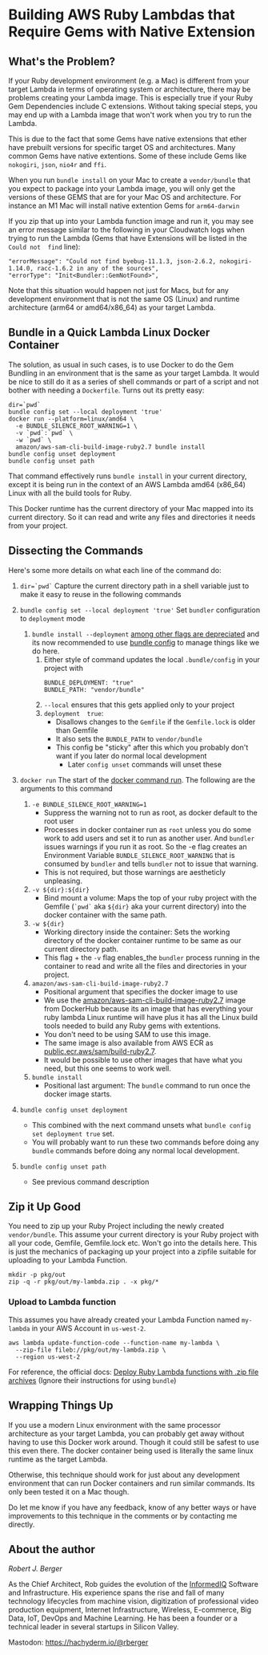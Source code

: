 # Building AWS Ruby Lambdas that Require Gems with Native Extension

## What's the Problem?

If your Ruby development environment (e.g. a Mac) is different from your target Lambda in terms of operating system or architecture, there may be problems creating your Lambda image. This is especially true if your Ruby Gem Dependencies include C extensions. Without taking special steps, you may end up with a Lambda image that won't work when you try to run the Lambda.

This is due to the fact that some Gems have native extensions that ether have prebuilt versions for specific target OS and architectures. Many common Gems have native extentions. Some of these include Gems like `nokogiri`, `json`,  `nio4r` and `ffi`.

When you run `bundle install` on your Mac to create a `vendor/bundle` that you expect to package into your Lambda image, you will only get the versions of these GEMS that are for your Mac OS and architecture. For instance an M1 Mac will install native extention Gems for `arm64-darwin` 

If you zip that up into your Lambda function image and run it, you may see an error message similar to the following in your Cloudwatch logs when trying to run the Lambda (Gems that have Extensions will be listed in the `Could not  find` line):
```
"errorMessage": "Could not find byebug-11.1.3, json-2.6.2, nokogiri-1.14.0, racc-1.6.2 in any of the sources",
"errorType": "Init<Bundler::GemNotFound>",
```

Note that this situation would happen not just for Macs, but for any development environment that is not the same OS (Linux) and runtime architecture (arm64 or amd64/x86_64) as your target Lambda.

## Bundle in a Quick Lambda Linux Docker Container 

The solution, as usual in such cases, is to use Docker to do the Gem Bundling in an environment that is the same as your target Lambda. It would be nice to still do it as a series of shell commands or part of a script and not bother with needing a `Dockerfile`. Turns out its pretty easy:

```
dir=`pwd`
bundle config set --local deployment 'true'
docker run --platform=linux/amd64 \
  -e BUNDLE_SILENCE_ROOT_WARNING=1 \
  -v `pwd`:`pwd` \
  -w `pwd` \ 
  amazon/aws-sam-cli-build-image-ruby2.7 bundle install
bundle config unset deployment
bundle config unset path
```

That command effectively runs `bundle install` in your current directory, except it is being run in the context of an AWS Lambda amd64 (x86_64) Linux with all the build tools for Ruby.

This Docker runtime has the current directory of your Mac mapped into its current directory. So it can read and write any files and directories it needs from your project.

## Dissecting the Commands

Here's some more details on what each line of the command do:

1. `` dir=`pwd` ``
    Capture the current directory path in a shell variable just to make it easy to reuse in the following commands
1. `bundle config set --local deployment 'true'`
    Set `bundler` configuration to `deployment` mode
    1. `bundle install --deployment` [among other flags are depreciated](https://bundler.io/v2.4/man/bundle-install.1.html#OPTIONS) and its now recommended to use [bundle config](https://bundler.io/v2.4/man/bundle-config.1.html) to manage things like we do here.
        1. Either style of command updates the local `.bundle/config` in your project with
            ```
            BUNDLE_DEPLOYMENT: "true"
            BUNDLE_PATH: "vendor/bundle"
            ```  
        1. `--local` ensures that this gets applied only to your project
        1. `deployment  true`:
            * Disallows changes to the `Gemfile` if the `Gemfile.lock` is older than Gemfile
            * It also sets the `BUNDLE_PATH` to `vendor/bundle`
            * This config be "sticky" after this which you probably don't want if you later do normal local development 
                * Later `config unset` commands will unset these
1. `docker run`
    The start of the [docker command run](https://docs.docker.com/engine/reference/commandline/run/). The following are the arguments to this command
    1. `-e BUNDLE_SILENCE_ROOT_WARNING=1`
        * Suppress the warning not to run as root, as docker default to the root user
        * Processes in docker container run as `root` unless you do some work to add users and set it to run as another user. And `bundler` issues warnings if you run it as root. So the -e flag creates an Environment Variable `BUNDLE_SILENCE_ROOT_WARNING` that is consumed by `bundler` and tells `bundler` not to issue that warning. 
        *  This is not required, but those warnings are aestheticly unpleasing. 
    1. `-v ${dir}:${dir}`
        * Bind mount a volume: Maps the top of your ruby project with the Gemfile (`` `pwd` `` aka `${dir}` aka your current directory) into the docker container with the same path.
    1. `-w ${dir}`
        * Working directory inside the container: Sets the working directory of the docker container runtime to be same as our current directory path. 
        * This flag + the `-v` flag enables_the `bundler` process running in the container to read and write all the files and directories in your project.
    1. `amazon/aws-sam-cli-build-image-ruby2.7` 
        * Positional argument that specifies the docker image to use
        * We use the [amazon/aws-sam-cli-build-image-ruby2.7](https://hub.docker.com/r/amazon/aws-sam-cli-build-image-ruby2.7) image from DockerHub because its an image that has everything your ruby lambda Linux runtime will have plus it has all the Linux build tools needed to build any Ruby gems with extentions. 
        * You don't need to be using SAM to use this image. 
        * The same image is also available from AWS ECR as [public.ecr.aws/sam/build-ruby2.7](https://gallery.ecr.aws/sam/build-ruby2.7). 
        * It would be possible to use other images that have what you need, but this one seems to work well.
    1. `bundle install`
        * Positional last argument: The `bundle` command to run once the docker image starts.
        
1. `bundle config unset deployment`
    * This combined with the next command unsets what `bundle config set deployment true` set.
    * You will probably want to run these two commands before doing any `bundle` commands before doing any normal local development.
1. `bundle config unset path`
    * See previous command description

## Zip it Up Good 

You need to zip up your Ruby Project including the newly created `vendor/bundle`. This assume your current directory is your Ruby project with all your code, Gemfile, Gemfile.lock etc. Won't go into the details here. This is just the mechanics of packaging up your project into a zipfile suitable for uploading to your Lambda Function. 

```
mkdir -p pkg/out
zip -q -r pkg/out/my-lambda.zip . -x pkg/*
```

### Upload to Lambda function

This assumes you have already created your Lambda Function named `my-lambda` in your AWS Account in `us-west-2`.

```shell
aws lambda update-function-code --function-name my-lambda \
  --zip-file fileb://pkg/out/my-lambda.zip \
  --region us-west-2
```

For reference, the official docs: [Deploy Ruby Lambda functions with .zip file archives](https://docs.aws.amazon.com/lambda/latest/dg/ruby-package.html) (Ignore their instructions for using `bundle`)

## Wrapping Things Up

If you use a modern Linux environment with the same processor architecture as your target Lambda, you can probably get away without having to use this Docker work around. Though it could still be safest to use this even there. The docker container being used is literally the same linux runtime as the target Lambda.

Otherwise, this technique should work for just about any development environment that can run Docker containers and run similar commands. Its only been tested it on a Mac though.

Do let me know if you have any feedback,  know of any better ways or have improvements to this technique in the comments or by contacting me directly.


## About the author

_Robert J. Berger_

As the Chief Architect, Rob guides the evolution of the [InformedIQ](https://www.informediq.com) Software and Infrastructure. His experience spans the rise and fall of many technology lifecycles from machine vision, digitization of professional video production equipment, Internet Infrastructure, Wireless, E-commerce, Big Data, IoT, DevOps and Machine Learning. He has been a founder or a technical leader in several startups in Silicon Valley.

Mastodon: https://hachyderm.io/@rberger

